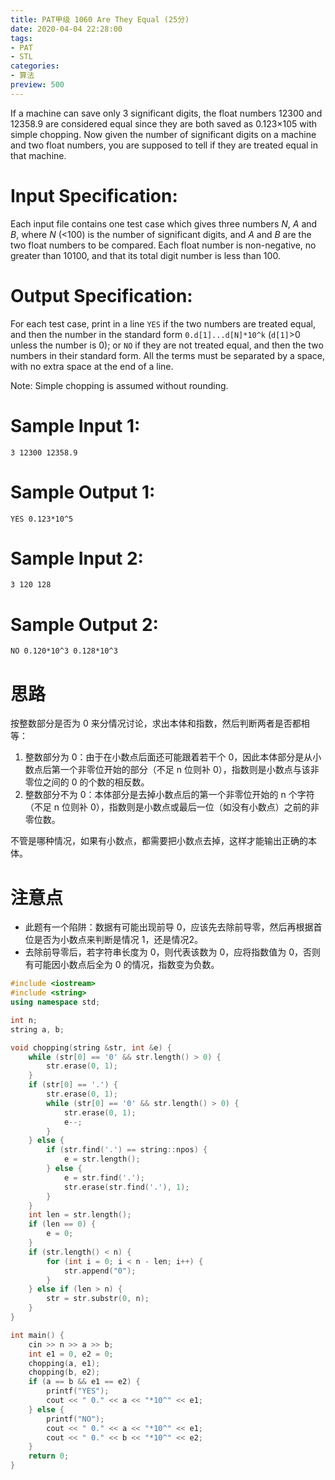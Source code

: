 ```yaml
---
title: PAT甲级 1060 Are They Equal (25分)
date: 2020-04-04 22:28:00
tags: 
- PAT
- STL
categories: 
- 算法
preview: 500
---
```


If a machine can save only 3 significant digits, the float numbers 12300 and 12358.9 are considered equal since they are both saved as 0.123×105 with simple chopping. Now given the number of significant digits on a machine and two float numbers, you are supposed to tell if they are treated equal in that machine.

# Input Specification:

Each input file contains one test case which gives three numbers *N*, *A* and *B*, where *N* (<100) is the number of significant digits, and *A* and *B* are the two float numbers to be compared. Each float number is non-negative, no greater than 10100, and that its total digit number is less than 100.

# Output Specification:

For each test case, print in a line `YES` if the two numbers are treated equal, and then the number in the standard form `0.d[1]...d[N]*10^k` (`d[1]`>0 unless the number is 0); or `NO` if they are not treated equal, and then the two numbers in their standard form. All the terms must be separated by a space, with no extra space at the end of a line.

Note: Simple chopping is assumed without rounding.

# Sample Input 1:

```in
3 12300 12358.9
```

# Sample Output 1:

```out
YES 0.123*10^5
```

# Sample Input 2:

```in
3 120 128
```

# Sample Output 2:

```out
NO 0.120*10^3 0.128*10^3
```

# 思路

按整数部分是否为 0 来分情况讨论，求出本体和指数，然后判断两者是否都相等：

1. 整数部分为 0：由于在小数点后面还可能跟着若干个 0，因此本体部分是从小数点后第一个非零位开始的部分（不足 n 位则补 0），指数则是小数点与该非零位之间的 0 的个数的相反数。
2. 整数部分不为 0：本体部分是去掉小数点后的第一个非零位开始的 n 个字符（不足 n 位则补 0），指数则是小数点或最后一位（如没有小数点）之前的非零位数。

不管是哪种情况，如果有小数点，都需要把小数点去掉，这样才能输出正确的本体。

# 注意点

- 此题有一个陷阱：数据有可能出现前导 0，应该先去除前导零，然后再根据首位是否为小数点来判断是情况 1，还是情况2。
- 去除前导零后，若字符串长度为 0，则代表该数为 0，应将指数值为 0，否则有可能因小数点后全为 0 的情况，指数变为负数。

```cpp
#include <iostream>
#include <string>
using namespace std;

int n;
string a, b;

void chopping(string &str, int &e) {
    while (str[0] == '0' && str.length() > 0) {
        str.erase(0, 1);
    }
    if (str[0] == '.') {
        str.erase(0, 1);
        while (str[0] == '0' && str.length() > 0) {
            str.erase(0, 1);
            e--;
        }
    } else {
        if (str.find('.') == string::npos) {
            e = str.length();
        } else {
            e = str.find('.');
            str.erase(str.find('.'), 1);
        }
    }
    int len = str.length();
    if (len == 0) {
        e = 0;
    }
    if (str.length() < n) {
        for (int i = 0; i < n - len; i++) {
            str.append("0");
        }
    } else if (len > n) {
        str = str.substr(0, n);
    }
}

int main() {
    cin >> n >> a >> b;
    int e1 = 0, e2 = 0;
    chopping(a, e1);
    chopping(b, e2);
    if (a == b && e1 == e2) {
        printf("YES");
        cout << " 0." << a << "*10^" << e1;
    } else {
        printf("NO");
        cout << " 0." << a << "*10^" << e1;
        cout << " 0." << b << "*10^" << e2;
    }
    return 0;
}
```

